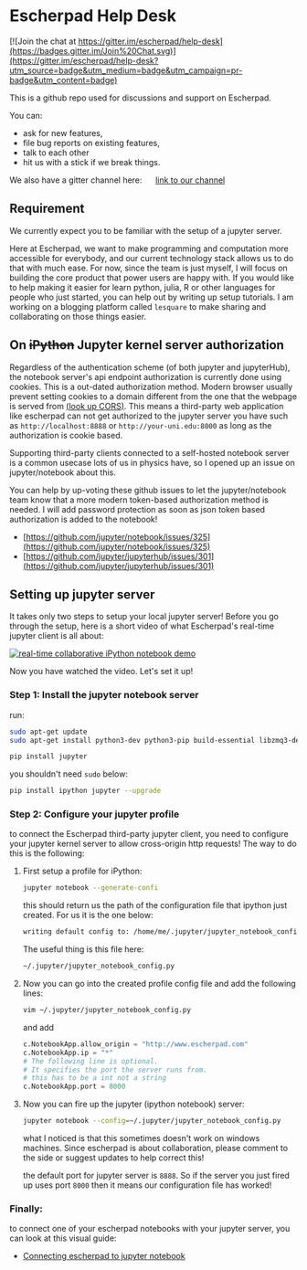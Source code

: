 # Escherpad Help Desk

[![Join the chat at https://gitter.im/escherpad/help-desk](https://badges.gitter.im/Join%20Chat.svg)](https://gitter.im/escherpad/help-desk?utm_source=badge&utm_medium=badge&utm_campaign=pr-badge&utm_content=badge)

This is a github repo used for discussions and support on Escherpad.

You can:

*   ask for new features,
*   file bug reports on existing features,
*   talk to each other
*   hit us with a stick if we break things.

We also have a gitter channel here:      [link to our channel](https://gitter.im/escherpad/help-desk)

## Requirement

We currently expect you to be familiar with the setup of a jupyter server.

Here at Escherpad, we want to make programming and computation more accessible for everybody, and our current technology stack allows us to do that with much ease. For now, since the team is just myself, I will focus on building the core product that power users are happy with. If you would like to help making it easier for learn python, julia, R or other languages for people who just started, you can help out by writing up setup tutorials. I am working on a blogging platform called `lesquare` to make sharing and collaborating on those things easier.

## On ~~iPython~~ Jupyter kernel server authorization

Regardless of the authentication scheme (of both jupyter and jupyterHub), the notebook server's api endpoint authorization is currently done using cookies. This is a out-dated authorization method. Modern browser usually prevent setting cookies to a domain different from the one that the webpage is served from [(look up CORS)](https://en.wikipedia.org/wiki/Cross-origin_resource_sharing). This means a third-party web application like escherpad can not get authorized to the jupyter server you have such as `http://localhost:8888` or `http://your-uni.edu:8000` as long as the authorization is cookie based.

Supporting third-party clients connected to a self-hosted notebook server is a common usecase lots of us in physics have, so I opened up an issue on jupyter/notebook about this.

You can help by up-voting these github issues to let the jupyter/notebook team know that a more modern token-based authorization method is needed. I will add password protection as soon as json token based authorization is added to the notebook!

*   [https://github.com/jupyter/notebook/issues/325](https://github.com/jupyter/notebook/issues/325)
*   [https://github.com/jupyter/jupyterhub/issues/301](https://github.com/jupyter/jupyterhub/issues/301)

## Setting up jupyter server

It takes only two steps to setup your local jupyter server! Before you go through the setup, here is a short video of what Escherpad's real-time jupyter client is all about:

[![real-time collaborative iPython notebook demo](http://img.youtube.com/vi/si0QFaDStoo/maxresdefault.jpg)](http://www.youtube.com/watch?v=si0QFaDStoo)

Now you have watched the video. Let's set it up!

### Step 1: Install the jupyter notebook server

run:

```bash
sudo apt-get update
sudo apt-get install python3-dev python3-pip build-essential libzmq3-dev

pip install jupyter

```

you shouldn't need `sudo` below:

```bash
pip install ipython jupyter --upgrade

```

### Step 2: Configure your jupyter profile

to connect the Escherpad third-party jupyter client, you need to configure your jupyter kernel server to allow cross-origin http requests! The way to do this is the following:

1.  First setup a profile for iPython:

    ```bash
    jupyter notebook --generate-confi

    ```

    this should return us the path of the configuration file that ipython just created. For us it is the one below:

    ```bash
    writing default config to: /home/me/.jupyter/jupyter_notebook_config.py

    ```

    The useful thing is this file here:

    ```bash
    ~/.jupyter/jupyter_notebook_config.py

    ```

2.  Now you can go into the created profile config file and add the following lines:

    ```bash
    vim ~/.jupyter/jupyter_notebook_config.py

    ```

    and add

    ```python
    c.NotebookApp.allow_origin = "http://www.escherpad.com"
    c.NotebookApp.ip = "*"
    # The following line is optional. 
    # It specifies the port the server runs from.
    # this has to be a int not a string
    c.NotebookApp.port = 8000

    ```

3.  Now you can fire up the jupyter (ipython notebook) server:

    ```bash
    jupyter notebook --config=~/.jupyter/jupyter_notebook_config.py

    ```

    what I noticed is that this sometimes doesn't work on windows machines. Since escherpad is about collaboration, please comment to the side or suggest updates to help correct this!

    the default port for jupyter server is `8888`. So if the server you just fired up uses port `8000` then it means our configuration file has worked!

### Finally:

to connect one of your escherpad notebooks with your jupyter server, you can look at this visual guide: 

- [Connecting escherpad to jupyter notebook](http://lesquare.escherpad.com/@yang.ge/Connecting-escherpad-to-jupyter-uh5haqreb2nf)
